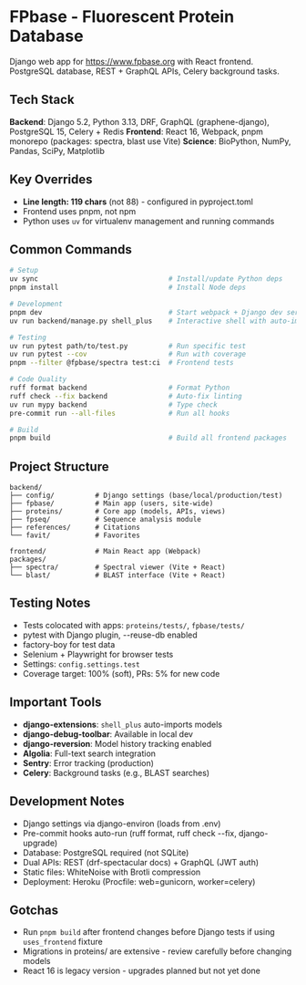 # FPbase - Fluorescent Protein Database

Django web app for <https://www.fpbase.org> with React frontend. PostgreSQL database, REST + GraphQL APIs, Celery background tasks.

## Tech Stack

**Backend**: Django 5.2, Python 3.13, DRF, GraphQL (graphene-django), PostgreSQL 15, Celery + Redis
**Frontend**: React 16, Webpack, pnpm monorepo (packages: spectra, blast use Vite)
**Science**: BioPython, NumPy, Pandas, SciPy, Matplotlib

## Key Overrides

- **Line length: 119 chars** (not 88) - configured in pyproject.toml
- Frontend uses pnpm, not npm
- Python uses `uv` for virtualenv management and running commands

## Common Commands

```bash
# Setup
uv sync                                # Install/update Python deps
pnpm install                           # Install Node deps

# Development
pnpm dev                               # Start webpack + Django dev server
uv run backend/manage.py shell_plus    # Interactive shell with auto-imports

# Testing
uv run pytest path/to/test.py          # Run specific test
uv run pytest --cov                    # Run with coverage
pnpm --filter @fpbase/spectra test:ci  # Frontend tests

# Code Quality
ruff format backend                    # Format Python
ruff check --fix backend               # Auto-fix linting
uv run mypy backend                    # Type check
pre-commit run --all-files             # Run all hooks

# Build
pnpm build                             # Build all frontend packages
```

## Project Structure

```
backend/
├── config/          # Django settings (base/local/production/test)
├── fpbase/          # Main app (users, site-wide)
├── proteins/        # Core app (models, APIs, views)
├── fpseq/           # Sequence analysis module
├── references/      # Citations
└── favit/           # Favorites

frontend/            # Main React app (Webpack)
packages/
├── spectra/         # Spectral viewer (Vite + React)
└── blast/           # BLAST interface (Vite + React)
```

## Testing Notes

- Tests colocated with apps: `proteins/tests/`, `fpbase/tests/`
- pytest with Django plugin, --reuse-db enabled
- factory-boy for test data
- Selenium + Playwright for browser tests
- Settings: `config.settings.test`
- Coverage target: 100% (soft), PRs: 5% for new code

## Important Tools

- **django-extensions**: `shell_plus` auto-imports models
- **django-debug-toolbar**: Available in local dev
- **django-reversion**: Model history tracking enabled
- **Algolia**: Full-text search integration
- **Sentry**: Error tracking (production)
- **Celery**: Background tasks (e.g., BLAST searches)

## Development Notes

- Django settings via django-environ (loads from .env)
- Pre-commit hooks auto-run (ruff format, ruff check --fix, django-upgrade)
- Database: PostgreSQL required (not SQLite)
- Dual APIs: REST (drf-spectacular docs) + GraphQL (JWT auth)
- Static files: WhiteNoise with Brotli compression
- Deployment: Heroku (Procfile: web=gunicorn, worker=celery)

## Gotchas

- Run `pnpm build` after frontend changes before Django tests if using `uses_frontend` fixture
- Migrations in proteins/ are extensive - review carefully before changing models
- React 16 is legacy version - upgrades planned but not yet done
